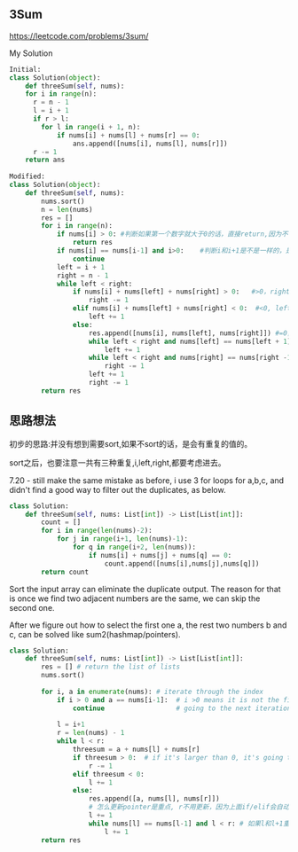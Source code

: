 ## 3Sum

https://leetcode.com/problems/3sum/

My Solution

```python
Initial:
class Solution(object):
    def threeSum(self, nums):
    for i in range(n):
      r = n - 1
      l = i + 1
      if r > l:
        for l in range(i + 1, n):
            if nums[i] + nums[l] + nums[r] == 0:
                ans.append([nums[i], nums[l], nums[r]])
      r -= 1
    return ans
        
Modified:
class Solution(object):
    def threeSum(self, nums):
        nums.sort()
        n = len(nums)
        res = []
        for i in range(n):
            if nums[i] > 0: #判断如果第一个数字就大于0的话，直接return,因为不可能=0了
                return res
            if nums[i] == nums[i-1] and i>0:    #判断i和i+1是不是一样的，是的话跳出循环,continue.直接下一个i
                continue
            left = i + 1
            right = n - 1
            while left < right:
                if nums[i] + nums[left] + nums[right] > 0:   #>0，right往左边移动
                    right -= 1
                elif nums[i] + nums[left] + nums[right] < 0:  #<0, left往右边移动
                    left += 1
                else: 
                    res.append([nums[i], nums[left], nums[right]]) #=0，记录当前位置
                    while left < right and nums[left] == nums[left + 1]: #当left=left+1，跳过中间重复的
                        left += 1
                    while left < right and nums[right] == nums[right -1]:
                        right -= 1
                    left += 1
                    right -= 1
        return res

```

## 思路想法
初步的思路:并没有想到需要sort,如果不sort的话，是会有重复的值的。

sort之后，也要注意一共有三种重复,i,left,right,都要考虑进去。

7.20 - still make the same mistake as before, i use 3 for loops for a,b,c, and didn't find a good way to filter out the duplicates, as below.
 
```python
class Solution:
    def threeSum(self, nums: List[int]) -> List[List[int]]:
        count = []
        for i in range(len(nums)-2):
            for j in range(i+1, len(nums)-1):
                for q in range(i+2, len(nums)):
                    if nums[i] + nums[j] + nums[q] == 0:
                        count.append([nums[i],nums[j],nums[q]])
        return count
```
Sort the input array can eliminate the duplicate output. The reason for that is once we find two adjacent numbers are the same, we can skip the second one.

After we figure out how to select the first one a, the rest two numbers b and c, can be solved like sum2(hashmap/pointers).

```python
class Solution:
    def threeSum(self, nums: List[int]) -> List[List[int]]:
        res = [] # return the list of lists
        nums.sort()
        
        for i, a in enumerate(nums): # iterate through the index
            if i > 0 and a == nums[i-1]:  # i >0 means it is not the first one in the array and it is euql to the previous one
                continue                  # going to the next iteration of the loop
            
            l = i+1
            r = len(nums) - 1
            while l < r:
                threesum = a + nums[l] + nums[r]
                if threesum > 0:  # if it's larger than 0, it's going to decrease
                    r -= 1
                elif threesum < 0:
                    l += 1
                else:
                    res.append([a, nums[l], nums[r]])
                    # 怎么更新pointer是重点, r不用更新，因为上面if/elif会自动更新r，不然会漏掉一些。(控制变量??)
                    l += 1
                    while nums[l] == nums[l-1] and l < r: # 如果l和l+1重复了，那么l也像a一样移动
                        l += 1
        return res
```
